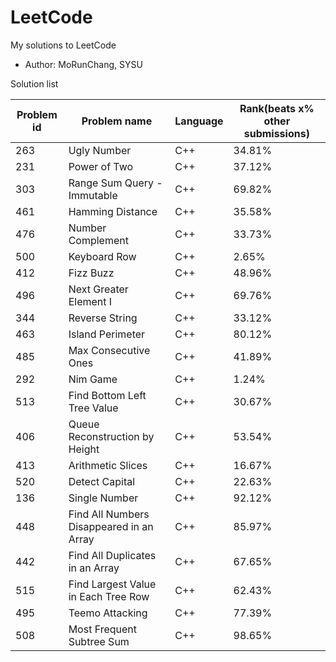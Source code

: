 # LeetCode
My solutions to LeetCode


+ Author: MoRunChang, SYSU


Solution list

Problem id|Problem name|Language|Rank(beats x% other submissions)
---|---|---|---
263|Ugly Number|C++|34.81%
231|Power of Two|C++|37.12%
303|Range Sum Query - Immutable|C++|69.82%
461|Hamming Distance|C++|35.58%
476|Number Complement|C++|33.73%
500|Keyboard Row|C++|2.65%
412|Fizz Buzz|C++|48.96%
496|Next Greater Element I|C++|69.76%
344|Reverse String|C++|33.12%
463|Island Perimeter|C++|80.12%
485|Max Consecutive Ones|C++|41.89%
292|Nim Game|C++|1.24%
513|Find Bottom Left Tree Value|C++|30.67%
406|Queue Reconstruction by Height|C++|53.54%
413|Arithmetic Slices|C++|16.67%
520|Detect Capital|C++|22.63%
136|Single Number|C++|92.12%
448|Find All Numbers Disappeared in an Array|C++|85.97%
442|Find All Duplicates in an Array|C++|67.65%
515|Find Largest Value in Each Tree Row|C++|62.43%
495|Teemo Attacking|C++|77.39%
508|Most Frequent Subtree Sum|C++|98.65%



